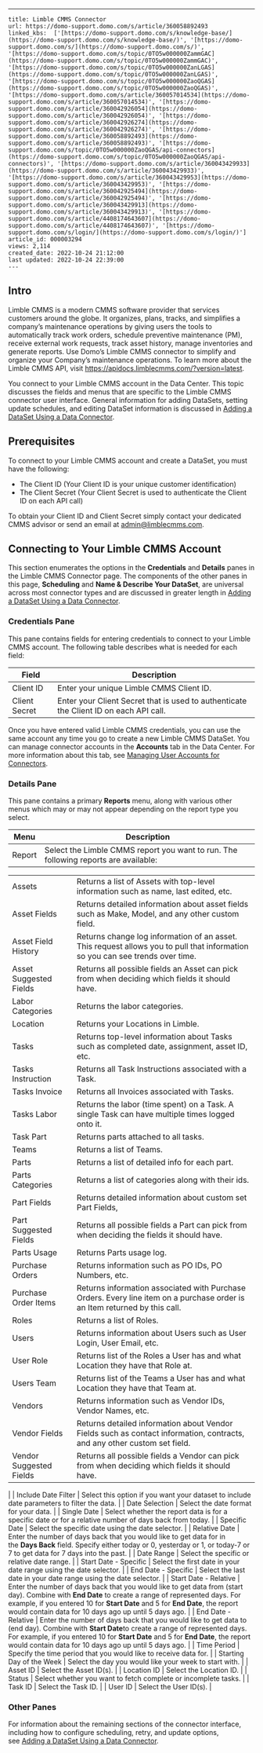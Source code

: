 ---
    title: Limble CMMS Connector
    url: https://domo-support.domo.com/s/article/360058892493
    linked_kbs:  ['[https://domo-support.domo.com/s/knowledge-base/](https://domo-support.domo.com/s/knowledge-base/)', '[https://domo-support.domo.com/s/](https://domo-support.domo.com/s/)', '[https://domo-support.domo.com/s/topic/0TO5w000000ZammGAC](https://domo-support.domo.com/s/topic/0TO5w000000ZammGAC)', '[https://domo-support.domo.com/s/topic/0TO5w000000ZanLGAS](https://domo-support.domo.com/s/topic/0TO5w000000ZanLGAS)', '[https://domo-support.domo.com/s/topic/0TO5w000000ZaoQGAS](https://domo-support.domo.com/s/topic/0TO5w000000ZaoQGAS)', '[https://domo-support.domo.com/s/article/360057014534](https://domo-support.domo.com/s/article/360057014534)', '[https://domo-support.domo.com/s/article/360042926054](https://domo-support.domo.com/s/article/360042926054)', '[https://domo-support.domo.com/s/article/360042926274](https://domo-support.domo.com/s/article/360042926274)', '[https://domo-support.domo.com/s/article/360058892493](https://domo-support.domo.com/s/article/360058892493)', '[https://domo-support.domo.com/s/topic/0TO5w000000ZaoQGAS/api-connectors](https://domo-support.domo.com/s/topic/0TO5w000000ZaoQGAS/api-connectors)', '[https://domo-support.domo.com/s/article/360043429933](https://domo-support.domo.com/s/article/360043429933)', '[https://domo-support.domo.com/s/article/360043429953](https://domo-support.domo.com/s/article/360043429953)', '[https://domo-support.domo.com/s/article/360042925494](https://domo-support.domo.com/s/article/360042925494)', '[https://domo-support.domo.com/s/article/360043429913](https://domo-support.domo.com/s/article/360043429913)', '[https://domo-support.domo.com/s/article/4408174643607](https://domo-support.domo.com/s/article/4408174643607)', '[https://domo-support.domo.com/s/login/](https://domo-support.domo.com/s/login/)']
    article_id: 000003294
    views: 2,114
    created_date: 2022-10-24 21:12:00
    last updated: 2022-10-24 22:39:00
    ---



Intro
-----


Limble CMMS is a modern CMMS software provider that services customers around the globe. It organizes, plans, tracks, and simplifies a company’s maintenance operations by giving users the tools to automatically track work orders, schedule preventive maintenance (PM), receive external work requests, track asset history, manage inventories and generate reports. Use Domo’s Limble CMMS connector to simplify and organize your Company’s maintenance operations. To learn more about the Limble CMMS API, visit <https://apidocs.limblecmms.com/?version=latest>.


You connect to your Limble CMMS account in the Data Center. This topic discusses the fields and menus that are specific to the Limble CMMS connector user interface. General information for adding DataSets, setting update schedules, and editing DataSet information is discussed in [Adding a DataSet Using a Data Connector](/s/article/360057014534 "Adding a DataSet Using a Data Connector").


Prerequisites
-------------


To connect to your Limble CMMS account and create a DataSet, you must have the following:


* The Client ID (Your Client ID is your unique customer identification)
* The Client Secret (Your Client Secret is used to authenticate the Client ID on each API call)


To obtain your Client ID and Client Secret simply contact your dedicated CMMS advisor or send an email at [admin@limblecmms.com](mailto:admin@limblecmms.com).


Connecting to Your Limble CMMS Account
--------------------------------------


This section enumerates the options in the **Credentials** and **Details** panes in the Limble CMMS Connector page. The components of the other panes in this page, **Scheduling** and **Name & Describe Your DataSet**, are universal across most connector types and are discussed in greater length in [Adding a DataSet Using a Data Connector](/s/article/360057014534 "Adding a DataSet Using a Data Connector").


### Credentials Pane


This pane contains fields for entering credentials to connect to your Limble CMMS account. The following table describes what is needed for each field:  




| Field | Description |
| --- | --- |
| Client ID | Enter your unique Limble CMMS Client ID. |
| Client Secret | Enter your Client Secret that is used to authenticate the Client ID on each API call.  |


Once you have entered valid Limble CMMS credentials, you can use the same account any time you go to create a new Limble CMMS DataSet. You can manage connector accounts in the **Accounts** tab in the Data Center. For more information about this tab, see [Managing User Accounts for Connectors](/s/article/360042926054 "Managing User Accounts for Connectors").


### Details Pane


This pane contains a primary **Reports** menu, along with various other menus which may or may not appear depending on the report type you select.




| Menu | Description |
| --- | --- |
| Report | Select the Limble CMMS report you want to run. The following reports are available:

|  |  |
| --- | --- |
| Assets | Returns a list of Assets with top-level information such as name, last edited, etc. |
| Asset Fields | Returns detailed information about asset fields such as Make, Model, and any other custom field. |
| Asset Field History | Returns change log information of an asset. This request allows you to pull that information so you can see trends over time. |
| Asset Suggested Fields | Returns all possible fields an Asset can pick from when deciding which fields it should have. |
| Labor Categories | Returns the labor categories. |
| Location | Returns your Locations in Limble. |
| Tasks | Returns top-level information about Tasks such as completed date, assignment, asset ID, etc. |
| Tasks Instruction | Returns all Task Instructions associated with a Task. |
| Tasks Invoice | Returns all Invoices associated with Tasks. |
| Tasks Labor | Returns the labor (time spent) on a Task. A single Task can have multiple times logged onto it. |
| Task Part | Returns parts attached to all tasks. |
| Teams | Returns a list of Teams. |
| Parts | Returns a list of detailed info for each part. |
| Parts Categories | Returns a list of categories along with their ids. |
| Part Fields | Returns detailed information about custom set Part Fields, |
| Part Suggested Fields | Returns all possible fields a Part can pick from when deciding the fields it should have. |
| Parts Usage | Returns Parts usage log. |
| Purchase Orders | Returns information such as PO IDs, PO Numbers, etc. |
| Purchase Order Items | Returns information associated with Purchase Orders. Every line item on a purchase order is an Item returned by this call. |
| Roles | Returns a list of Roles. |
| Users | Returns information about Users such as User Login, User Email, etc. |
| User Role | Returns list of the Roles a User has and what Location they have that Role at. |
| Users Team | Returns list of the Teams a User has and what Location they have that Team at. |
| Vendors | Returns information such as Vendor IDs, Vendor Names, etc. |
| Vendor Fields | Returns detailed information about Vendor Fields such as contact information, contracts, and any other custom set field. |
| Vendor Suggested Fields | Returns all possible fields a Vendor can pick from when deciding which fields it should have. |

 |
| Include Date Filter | Select this option if you want your dataset to include date parameters to filter the data. |
| Date Selection | Select the date format for your data. |
| Single Date | Select whether the report data is for a specific date or for a relative number of days back from today. |
| Specific Date | Select the specific date using the date selector. |
| Relative Date | Enter the number of days back that you would like to get data for in the ****Days Back**** field. Specify either today or 0, yesterday or 1, or today-7 or 7 to get data for 7 days into the past. |
| Date Range | Select the specific or relative date range. |
| Start Date - Specific | Select the first date in your date range using the date selector. |
| End Date - Specific | Select the last date in your date range using the date selector. |
| Start Date - Relative | Enter the number of days back that you would like to get data from (start day). Combine with ****************End Date**************** to create a range of represented days.
For example, if you entered 10 for ****************Start Date**************** and 5 for ****************End Date****************, the report would contain data for 10 days ago up until 5 days ago. |
| End Date - Relative | Enter the number of days back that you would like to get data to (end day). Combine with ****************Start Date****************to create a range of represented days.
For example, if you entered 10 for ****************Start Date**************** and 5 for ****************End Date****************, the report would contain data for 10 days ago up until 5 days ago. |
| Time Period | Specify the time period that you would like to receive data for. |
| Starting Day of the Week | Select the day you would like your week to start with. |
| Asset ID | Select the Asset ID(s). |
| Location ID | Select the Location ID. |
| Status | Select whether you want to fetch complete or incomplete tasks. |
| Task ID | Select the Task ID. |
| User ID | Select the User ID(s). |


### Other Panes


For information about the remaining sections of the connector interface, including how to configure scheduling, retry, and update options, see [Adding a DataSet Using a Data Connector](/s/article/360042926274 "Adding a DataSet Using a Data Connector").

